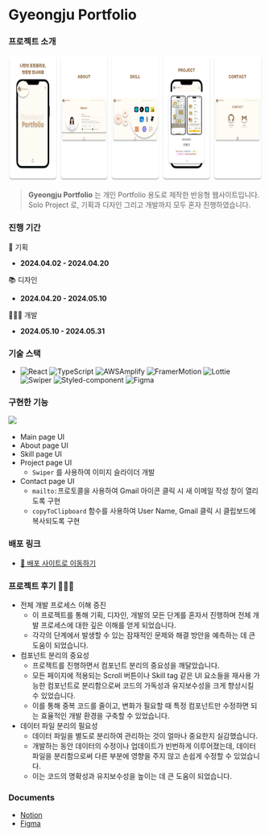 # Gyeongju Portfolio

### 프로젝트 소개

<img src="./src/assets/images/readme/Portfolio.png" alt="project-image" height="250">

> **Gyeongju Portfolio** 는 개인 Portfolio 용도로 제작한 반응형 웹사이트입니다.   
> Solo Project 로, 기획과 디자인 그리고 개발까지 모두 혼자 진행하였습니다.

### 진행 기간

📄 기획
- **2024.04.02 - 2024.04.20**

📚 디자인
- **2024.04.20 - 2024.05.10**

👩🏻‍💻 개발
- **2024.05.10 - 2024.05.31**

### 기술 스택

- ![React](https://img.shields.io/badge/React-61DAFB?style=flat&logo=React&logoColor=white)
  ![TypeScript](https://img.shields.io/badge/TypeScript-3178C6?style=flat&logo=typescript&logoColor=white)
  ![AWSAmplify](https://img.shields.io/badge/Aws%20Amplify-FF9900?style=flat&logo=awsamplify&logoColor=white)
  ![FramerMotion](https://img.shields.io/badge/Framer%20Motion-0055FF?style=flat&logo=framer&logoColor=white)
  ![Lottie](https://img.shields.io/badge/Lottie-FFEB99?style=flat&logo=&logoColor=white)
  ![Swiper](https://img.shields.io/badge/Swiper-6332F6?style=flat&logo=Swiper&logoColor=white)
  ![Styled-component](https://img.shields.io/badge/styled%20components-DB7093?style=flat&logo=styledcomponents&logoColor=white)
  ![Figma](https://img.shields.io/badge/Figma-F24E1E?style=flat&logo=Figma&logoColor=white)

### 구현한 기능

![](https://github.com/gyeongju1230/gyeongju-portfolio/assets/127480050/73898aaf-43d6-4b22-b3d5-8c8a71298d25)

- Main page UI
- About page UI
- Skill page UI
- Project page UI
  - `Swiper` 를 사용하여 이미지 슬라이더 개발
- Contact page UI
  - `mailto:`프로토콜을 사용하여 Gmail 아이콘 클릭 시 새 이메일 작성 창이 열리도록 구현
  - `copyToClipboard` 함수를 사용하여 User Name, Gmail 클릭 시 클립보드에 복사되도록 구현

### 배포 링크

- [🔗 배포 사이트로 이동하기](https://portfolio.jung-gyeongju.com)


### 프로젝트 후기 🙇🏻‍♀️

- 전체 개발 프로세스 이해 증진
  - 이 프로젝트를 통해 기획, 디자인, 개발의 모든 단계를 혼자서 진행하며 전체 개발 프로세스에 대한 깊은 이해를 얻게 되었습니다.
  - 각각의 단계에서 발생할 수 있는 잠재적인 문제와 해결 방안을 예측하는 데 큰 도움이 되었습니다.
- 컴포넌트 분리의 중요성
  - 프로젝트를 진행하면서 컴포넌트 분리의 중요성을 깨달았습니다.
  - 모든 페이지에 적용되는 Scroll 버튼이나 Skill tag 같은  UI 요소들을 재사용 가능한 컴포넌트로 분리함으로써 코드의 가독성과 유지보수성을 크게 향상시킬 수 있었습니다.
  - 이를 통해 중복 코드를 줄이고, 변화가 필요할 때 특정 컴포넌트만 수정하면 되는 효율적인 개발 환경을 구축할 수 있었습니다.
- 데이터 파일 분리의 필요성
  - 데이터 파일을 별도로 분리하여 관리하는 것이 얼마나 중요한지 실감했습니다.
  - 개발하는 동안 데이터의 수정이나 업데이트가 빈번하게 이루어졌는데, 데이터 파일을 분리함으로써 다른 부분에 영향을 주지 않고 손쉽게 수정할 수 있었습니다.
  - 이는 코드의 명확성과 유지보수성을 높이는 데 큰 도움이 되었습니다.

### Documents

- [Notion](https://www.notion.so/gyeongju/GyeongJu-Portfolio-345d1d6309144c1a9fd09af8fa081209?pvs=4)
- [Figma](https://zrr.kr/ZM9j)
